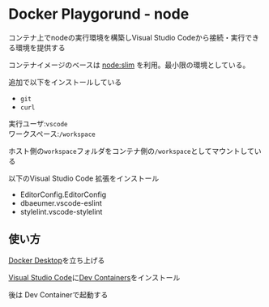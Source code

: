# Docker Playgorund - node

コンテナ上でnodeの実行環境を構築しVisual Studio Codeから接続・実行できる環境を提供する

コンテナイメージのベースは
[node:slim](https://hub.docker.com/_/node)
を利用。最小限の環境としている。

追加で以下をインストールしている

* `git`
* `curl`

実行ユーザ:`vscode`  
ワークスペース:`/workspace`  

ホスト側の`workspace`フォルダをコンテナ側の`/workspace`としてマウントしている

以下のVisual Studio Code 拡張をインストール

* EditorConfig.EditorConfig
* dbaeumer.vscode-eslint
* stylelint.vscode-stylelint

## 使い方

[Docker Desktop](https://www.docker.com/products/docker-desktop/)を立ち上げる

[Visual Studio Code](https://azure.microsoft.com/ja-jp/products/visual-studio-code/)に[Dev Containers](https://marketplace.visualstudio.com/items?itemName=ms-vscode-remote.remote-containers)をインストール

後は Dev Containerで起動する
